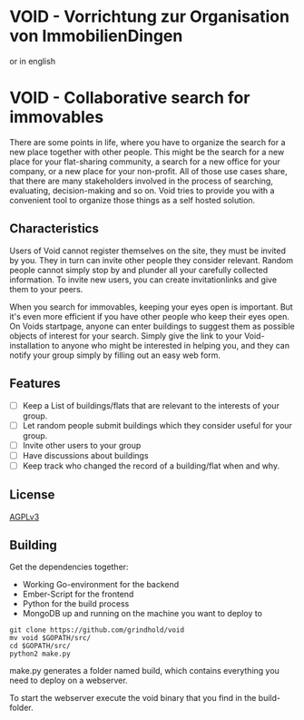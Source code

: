 # VOID - Vorrichtung zur Organisation von ImmobilienDingen

or in english

# VOID - Collaborative search for immovables

There are some points in life, where you have to organize the search for a new place together
with other people. This might be the search for a new place for your flat-sharing community,
a search for a new office for your company, or a new place for your non-profit. All of those
use cases share, that there are many stakeholders involved in the process of searching,
evaluating, decision-making and so on. Void tries to provide you with a convenient tool to
organize those things as a self hosted solution.

## Characteristics

Users of Void cannot register themselves on the site, they must be invited by you. They in turn
can invite other people they consider relevant. Random people cannot simply stop by and
plunder all your carefully collected information.
To invite new users, you can create invitationlinks and give them to your peers.

When you search for immovables, keeping your eyes open is important. But it's even more
efficient if you have other people who keep their eyes open. On Voids startpage, anyone
can enter buildings to suggest them as possible objects of interest for your search.
Simply give the link to your Void-installation to anyone who might be interested in helping
you, and they can notify your group simply by filling out an easy web form.

## Features

 * [ ] Keep a List of buildings/flats that are relevant to the interests of your group.
 * [ ] Let random people submit buildings which they consider useful for your group.
 * [ ] Invite other users to your group
 * [ ] Have discussions about buildings
 * [ ] Keep track who changed the record of a building/flat when and why.

## License

[AGPLv3](https://www.gnu.org/licenses/agpl.html )

## Building

Get the dependencies together:
 * Working Go-environment for the backend
 * Ember-Script for the frontend
 * Python for the build process
 * MongoDB up and running on the machine you want to deploy to

```shell
git clone https://github.com/grindhold/void
mv void $GOPATH/src/
cd $GOPATH/src/
python2 make.py
```

make.py generates a folder named build, which contains everything you need to deploy on a
webserver.

To start the webserver execute the void binary that you find in the build-folder.
